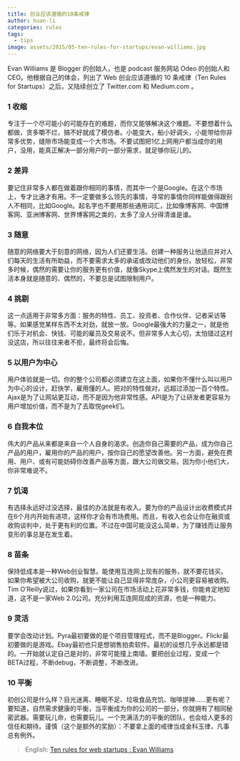 ```yaml
---
title: 创业应该遵循的10条戒律
author: huan-li
categories: rules
tags:
  - tips
image: assets/2015/05-ten-rules-for-startups/evan-williams.jpg
---
```


Evan Williams 是 Blogger 的创始人，也是 podcast 服务网站 Odeo 的创始人和 CEO。他根据自己的体会，列出了 Web 创业应该遵循的 10 条戒律（Ten Rules for Startups）之后，又陆续创立了 Twitter.com 和 Medium.com 。

### 1 收缩

专注于一个尽可能小的可能存在的难题，而你又能够解决这个难题。不要想着什么都做，贪多嚼不烂，搞不好就成了模仿者。小能变大，船小好调头，小能带给你非常多优势，缝隙市场能变成一个大市场。不要试图把1亿上网用户都当成你的用户，没用，能真正解决一部分用户的一部分需求，就足够你玩儿的。

### 2 差异

要记住非常多人都在做着跟你相同的事情，而其中一个是Google。在这个市场上，专才比通才有用。不一定要做多么领先的事情，寻常的事情你同样能做得跟别人不相同，比如Google。起名字也不要用那些通用词汇，比如像博客网、中国博客网、亚洲博客网、世界博客网之类的，太多了没人分得清谁是谁。

### 3 随意

随意的网络要大于刻意的网络，因为人们还要生活。创建一种服务让他适应并对人们每天的生活有所助益，而不要需求太多的承诺或改动他们的身份。放轻松，非常多时候，偶然的需要让你的服务更有价值，就像Skype上偶然发生的对话。既然生活本身就是随意的、偶然的，不要总是试图限制用户。

### 4 挑剔

这一点适用于非常多方面：服务的特性、员工、投资者、合作伙伴、记者采访等等。如果感觉某样东西不太对劲，就放一放。Google最强大的力量之一，就是他们乐于对机会、快钱、可能的雇员及交易说不。但非常多人太心切，太怕错过这村没这店，所以往往来者不拒，最终将会后悔。

### 5 以用户为中心

用户体验就是一切。你的整个公司都必须建立在这上面，如果你不懂什么叫以用户为中心的设计，赶快学，雇用懂的人。把对的特性做对，远超过添加一百个特性。Ajax是为了让网站更互动，而不是因为他非常性感。API是为了让研发者更容易为用户增加价值，而不是为了去取悦geek们。

### 6 自我本位

伟大的产品从来都是来自一个人自身的渴求。创造你自己需要的产品，成为你自己产品的用户，雇用你的产品的用户，按你自己的愿望改善他。另一方面，避免在费用、用户、或有可能妨碍你改善产品等方面，跟大公司做交易。因为你小他们大，你非常难说不。

### 7 饥渴

有选择永远好过没选择，最佳的办法就是有收入。要为你的产品设计出收费模式并在6个月内开始有进项，这样你才会有市场费用。而且，有收入也会让你在融资或收购谈判中，处于更有利的位置。不过在中国可能没这么简单，为了赚钱而让服务变形的事总是在发生着。

### 8 苗条

保持低成本是一种Web创业智慧。能使用互连网上现有的服务，就不要花钱买。如果你希望被大公司收购，就更不能让自己显得非常庞杂，小公司更容易被收购。Tim O’Reilly说过，如果你看到一家公司在市场活动上花非常多钱，你能肯定地知道，这不是一家Web 2.0公司。充分利用互连网现成的资源，也是一种能力。

### 9 灵活

要学会改动计划。Pyra最初要做的是个项目管理程式，而不是Blogger。Flickr最初要做的是游戏。Ebay最初也只是想销售拍卖软件。最初的设想几乎永远都是错的。一开始就认定自己是对的，非常可能撞上南墙。要把创业过程，变成一个BETA过程，不断debug，不断调整，不断改进。

### 10 平衡

初创公司是什么样？目光迷离、睡眠不足、垃圾食品充饥、咖啡提神……更有呢？要知道，自然需求健康的平衡，当平衡成为你的公司的一部分，你就拥有了相同秘密武器。需要玩儿命，也需要玩儿。一个充满活力的平衡的团队，也会给人更多的信任和期待。谨慎（这个是额外的奖励）：不要拿上面的戒律当成金科玉律，凡事总有例外。

> English: [Ten rules for web startups : Evan Williams](https://kevin.lexblog.com/2005/11/29/ten-rules-for-web-startups-evan-williams/)
